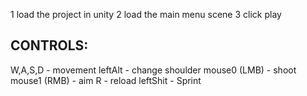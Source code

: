 1 load the project in unity
2 load the main menu scene
3 click play

CONTROLS:
---------
W,A,S,D - movement
leftAlt - change shoulder
mouse0 (LMB) - shoot
mouse1 (RMB) - aim
R - reload
leftShit - Sprint
